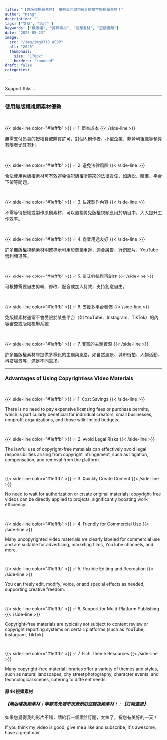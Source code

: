 ```yaml
---
title: "【無版權視頻素材】 寧靜高光城市夜景航拍空鏡視頻素材！"
author: "Mang"
description: ""
tags: ["文章", "影片" ]
keywords: ["無版權", "剪輯素材", "視頻素材", "空鏡視頻"]
date: "2025-05-23"
image:
  src: "/img/img9310.WEBP"
  alt: "2025"
  thumbnail:
    size: "170px"
    borders: "rounded"
draft: false
categories:

---
```


Support thks....
<!--more-->

---

### **使用無版權視頻素材優勢**

<br>

{{< side-line color="#1efffb" >}}
✅ 1. 節省成本
{{< /side-line >}}

無需支付昂貴的授權費或購買許可，對個人創作者、小型企業、非營利組織等預算有限者尤其有利。

<br>

{{< side-line color="#1efffb" >}}
✅ 2. 避免法律風險
{{< /side-line >}}

合法使用免版權素材可有效避免侵犯版權所帶來的法律責任，如訴訟、賠償、平台下架等問題。

<br>

{{< side-line color="#1efffb" >}}
✅ 3. 快速製作內容
{{< /side-line >}}

不需等待授權或製作原創素材，可以直接將免版權視頻應用於項目中，大大提升工作效率。

<br>

{{< side-line color="#1efffb" >}}
✅ 4. 商業用途友好
{{< /side-line >}}

許多無版權視頻素材明確標示可用於商業用途，適合廣告、行銷影片、YouTube 營利頻道等。

<br>

{{< side-line color="#1efffb" >}}
✅ 5. 靈活剪輯與再創作
{{< /side-line >}}

可根據需要自由剪輯、修改、配音或加入特效，支持創意自由。

<br>

{{< side-line color="#1efffb" >}}
✅ 6. 支援多平台發佈
{{< /side-line >}}

免版權素材通常不會受限於某些平台（如 YouTube、Instagram、TikTok）的內容審查或版權檢舉系統

<br>

{{< side-line color="#1efffb" >}}
✅ 7. 豐富的主題資源
{{< /side-line >}}

許多無版權素材庫提供多樣化的主題與風格，如自然風景、城市街拍、人物活動、科技場景等，滿足不同需求。

---

### **Advantages of Using Copyrightless Video Materials**

<br>

{{< side-line color="#1efffb" >}}
✅ 1. Cost Savings
{{< /side-line >}}

There is no need to pay expensive licensing fees or purchase permits, which is particularly beneficial for individual creators, small businesses, nonprofit organizations, and those with limited budgets.

<br>

{{< side-line color="#1efffb" >}}
✅ 2. Avoid Legal Risks
{{< /side-line >}}

The lawful use of copyright-free materials can effectively avoid legal responsibilities arising from copyright infringement, such as litigation, compensation, and removal from the platform.

<br>

{{< side-line color="#1efffb" >}}
✅ 3. Quickly Create Content
{{< /side-line >}}

No need to wait for authorization or create original materials; copyright-free videos can be directly applied to projects, significantly boosting work efficiency.

<br>

{{< side-line color="#1efffb" >}}
✅ 4. Friendly for Commercial Use
{{< /side-line >}}

Many uncopyrighted video materials are clearly labeled for commercial use and are suitable for advertising, marketing films, YouTube channels, and more.

<br>

{{< side-line color="#1efffb" >}}
✅ 5. Flexible Editing and Recreation
{{< /side-line >}}

You can freely edit, modify, voice, or add special effects as needed, supporting creative freedom.

<br>

{{< side-line color="#1efffb" >}}
✅ 6. Support for Multi-Platform Publishing
{{< /side-line >}}

Copyright-free materials are typically not subject to content review or copyright reporting systems on certain platforms (such as YouTube, Instagram, TikTok).

<br>

{{< side-line color="#1efffb" >}}
✅ 7. Rich Theme Resources
{{< /side-line >}}

Many copyright-free material libraries offer a variety of themes and styles, such as natural landscapes, city street photography, character events, and technological scenes, catering to different needs.

#### **原4K視頻素材**

##### **<font style="background:  ">【無版權視頻素材｜寧靜高光城市夜景航拍空鏡視頻素材！ :</font>** **[【打開連接】](https://www.mediafire.com/file/zyvrmnw6q0dbljz/%25E3%2580%2590%25E7%2584%25A1%25E7%2589%2588%25E6%25AC%258A%25E8%25A6%2596%25E9%25A0%25BB%25E7%25B4%25A0%25E6%259D%2590%25E3%2580%2591_%25E5%25AF%25A7%25E9%259D%259C%25E9%25AB%2598%25E5%2585%2589%25E5%259F%258E%25E5%25B8%2582%25E5%25A4%259C%25E6%2599%25AF%25E8%2588%25AA%25E6%258B%258D%25E7%25A9%25BA%25E9%258F%25A1%25E8%25A6%2596%25E9%25A0%25BB%25E7%25B4%25A0%25E6%259D%2590%25EF%25BC%2581.mov/file)**

如果您覺得我的影片不錯，請給我一個讚並訂閱，太棒了，祝您有美好的一天！

If you think my video is good, give me a like and subscribe, it's awesome, have a great day!